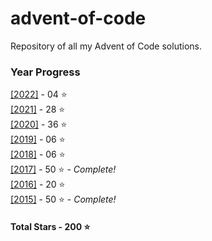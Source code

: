 # advent-of-code
 Repository of all my Advent of Code solutions.
### Year Progress
 [[2022]](2022) - 04 :star:  
 [[2021]](2021) - 28 :star:  
 [[2020]](2020) - 36 :star:  
 [[2019]](2019) - 06 :star:  
 [[2018]](2018) - 06 :star:  
 [[2017]](2017) - 50 :star: - *Complete!*  
 [[2016]](2016) - 20 :star:  
 [[2015]](2015) - 50 :star: - *Complete!*  

#### Total Stars - 200 :star:

